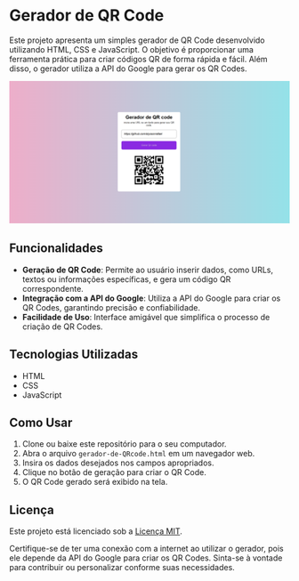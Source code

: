 # Gerador de QR Code

Este projeto apresenta um simples gerador de QR Code desenvolvido utilizando HTML, CSS e JavaScript. O objetivo é proporcionar uma ferramenta prática para criar códigos QR de forma rápida e fácil. Além disso, o gerador utiliza a API do Google para gerar os QR Codes.

![Exemplo de Gerador de QR Code](./img/img%20do%20projeto.png)

## Funcionalidades

- **Geração de QR Code**: Permite ao usuário inserir dados, como URLs, textos ou informações específicas, e gera um código QR correspondente.
- **Integração com a API do Google**: Utiliza a API do Google para criar os QR Codes, garantindo precisão e confiabilidade.
- **Facilidade de Uso**: Interface amigável que simplifica o processo de criação de QR Codes.

## Tecnologias Utilizadas

- HTML
- CSS
- JavaScript

## Como Usar

1. Clone ou baixe este repositório para o seu computador.
2. Abra o arquivo `gerador-de-QRcode.html` em um navegador web.
3. Insira os dados desejados nos campos apropriados.
4. Clique no botão de geração para criar o QR Code.
5. O QR Code gerado será exibido na tela.

## Licença

Este projeto está licenciado sob a [Licença MIT](LICENSE).

Certifique-se de ter uma conexão com a internet ao utilizar o gerador, pois ele depende da API do Google para criar os QR Codes. Sinta-se à vontade para contribuir ou personalizar conforme suas necessidades.
